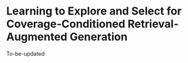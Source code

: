 # Learning to Explore and Select for Coverage-Conditioned Retrieval-Augmented Generation

To-be-updated
